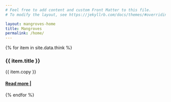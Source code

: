 ```yaml
---
# Feel free to add content and custom Front Matter to this file.
# To modify the layout, see https://jekyllrb.com/docs/themes/#overriding-theme-defaults

layout: mangroves-home
title: Mangroves
permalink: /home/
---
```


<head>
    <meta charset="UTF-8" />
    <meta name="viewport" content="width=device-width, initial-scale=1.0">
    <link rel="stylesheet" type="text/css" href="../css/styles.css" />
</head>

 <div id="wrapper">
    <div id="think-section">
        {% for item in site.data.think %}
        <div id="think-item">
            <div class="yay">
                <div class="think-title">
                     <h3>{{ item.title }}</h3>
                </div>
                <div class="think-info">
                    <p>{{ item.copy }}</p>
                    <a href="{{ item.url }}"><h4>Read more |</h4></a>
                </div>
            </div>
        </div>
        {% endfor %}
    </div>
</div>